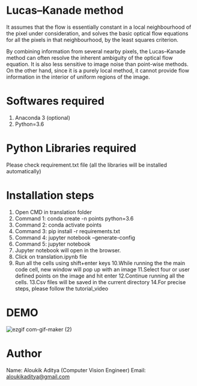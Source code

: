 ﻿
# Lucas–Kanade method

It assumes that the flow is essentially constant in a local neighbourhood of the pixel under consideration, and solves the basic optical flow equations for all the pixels in that neighbourhood, by the least squares criterion.

By combining information from several nearby pixels, the Lucas–Kanade method can often resolve the inherent ambiguity of the optical flow equation. It is also less sensitive to image noise than point-wise methods. On the other hand, since it is a purely local method, it cannot provide flow information in the interior of uniform regions of the image.


# **Softwares required**

1. Anaconda 3 (optional)
2. Python=3.6


# **Python Libraries required**

Please check requirement.txt file (all the libraries will be installed automatically)


# **Installation steps**

1. Open CMD in translation folder
2. Command 1: conda create -n points python=3.6
3. Command 2: conda activate points
4. Command 3: pip install -r requirements.txt  
5. Command 4: jupyter notebook –generate-config
6. Command 5: jupyter notebook
7. Jupyter notebook will open in the browser.
8. Click on translation.ipynb file
9. Run all the cells using shift+enter keys
10.While running the the main code cell, new window will pop up with an image
11.Select four or user defined points on the image and hit enter
12.Continue running all the cells.
13.Csv files will be saved in the current directory
14.For precise steps, please follow the tutorial_video


# DEMO

![ezgif com-gif-maker (2)](https://user-images.githubusercontent.com/30460954/144480184-1173c456-ec90-41d9-b46f-75cbc8859c97.gif)

# **Author**
Name: Aloukik Aditya (Computer Vision Engineer)
Email: aloukikaditya@gmail.com
